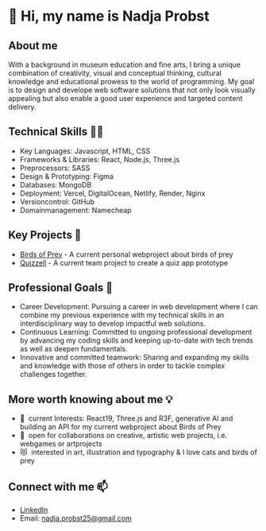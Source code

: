 👋 Hi, my name is Nadja Probst
======================
About me
--------------------------
With a background in museum education and fine arts, I bring a unique combination of creativity, visual and conceptual thinking, cultural knowledge and educational prowess to the world of programming. My goal is to design and develope web software solutions that not only look visually appealing but also enable a good user experience and targeted content delivery. 

Technical Skills 👩‍🔧
--------------------------
* Key Languages: Javascript, HTML, CSS
* Frameworks & Libraries: React, Node.js, Three.js
* Preprocessors: SASS
* Design & Prototyping: Figma
* Databases: MongoDB
* Deployment: Vercel, DigitalOcean, Netlify, Render, Nginx
* Versioncontrol: GitHub
* Domainmanagement: Namecheap

Key Projects 🌟
--------------------------
* [Birds of Prey](https://github.com/nadjascodejourney/birdsOfPrey-Project) - A current personal webproject about birds of prey 
* [Quizzell](https://github.com/nadjascodejourney/quizproject) - A current team project to create a quiz app prototype

Professional Goals 🚀
-------------------------- 
* Career Development: Pursuing a career in web development where I can combine my previous experience with my technical skills in an interdisciplinary way to develop impactful web solutions.
* Continuous Learning: Committed to ongoing professional development by advancing my coding skills and keeping up-to-date with tech trends as well as deepen fundamentals.
* Innovative and committed teamwork: Sharing and expanding my skills and knowledge with those of others in order to tackle complex challenges together.

More worth knowing about me 💡
--------------------------
* 🧠  current Interests: React19, Three.js and R3F, generative AI and building an API for my current webproject about Birds of Prey
* 🤝  open for collaborations on creative, artistic web projects, i.e. webgames or artprojects
* 😻  interested in art, illustration and typography       & I love cats and birds of prey
  
Connect with me 📫
--------------------------
* [LinkedIn](https://www.linkedin.com/in/nadja-probst/)
* Email: nadja.probst25@gmail.com

